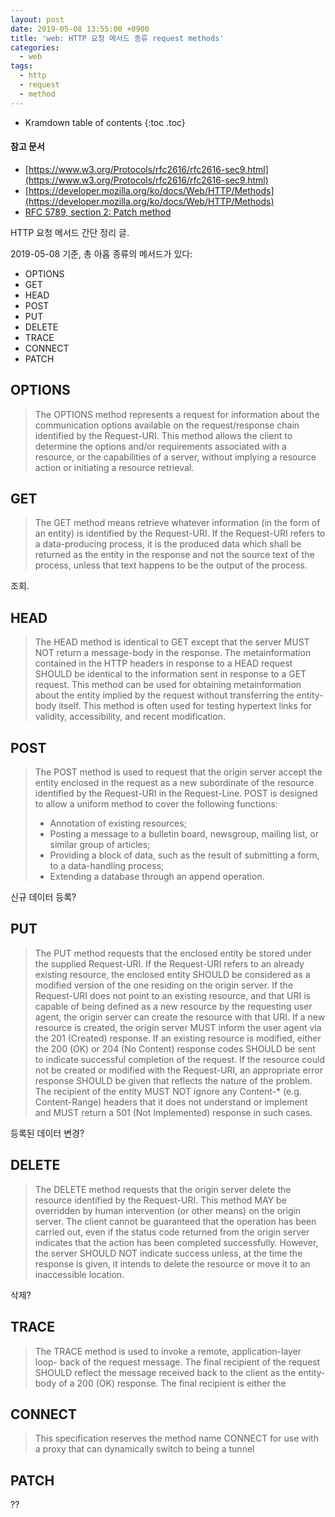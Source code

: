 ```yaml
---
layout: post
date: 2019-05-08 13:55:00 +0900
title: 'web: HTTP 요청 메서드 종류 request methods'
categories:
  - web
tags:
  - http
  - request
  - method
---
```


* Kramdown table of contents
{:toc .toc}

#### 참고 문서

- [https://www.w3.org/Protocols/rfc2616/rfc2616-sec9.html](https://www.w3.org/Protocols/rfc2616/rfc2616-sec9.html)
- [https://developer.mozilla.org/ko/docs/Web/HTTP/Methods](https://developer.mozilla.org/ko/docs/Web/HTTP/Methods)
- [RFC 5789, section 2: Patch method](https://tools.ietf.org/html/rfc5789)

HTTP 요청 메서드 간단 정리 글.

2019-05-08 기준, 총 아홉 종류의 메서드가 있다:

- OPTIONS
- GET
- HEAD
- POST
- PUT
- DELETE
- TRACE
- CONNECT
- PATCH

## OPTIONS

>The OPTIONS method represents a request for information about the communication options available on the request/response chain identified by the Request-URI. This method allows the client to determine the options and/or requirements associated with a resource, or the capabilities of a server, without implying a resource action or initiating a resource retrieval.


## GET

>The GET method means retrieve whatever information (in the form of an entity) is identified by the Request-URI. If the Request-URI refers to a data-producing process, it is the produced data which shall be returned as the entity in the response and not the source text of the process, unless that text happens to be the output of the process.

조회.

## HEAD

>The HEAD method is identical to GET except that the server MUST NOT return a message-body in the response. The metainformation contained in the HTTP headers in response to a HEAD request SHOULD be identical to the information sent in response to a GET request. This method can be used for obtaining metainformation about the entity implied by the request without transferring the entity-body itself. This method is often used for testing hypertext links for validity, accessibility, and recent modification.

## POST

> The POST method is used to request that the origin server accept the entity enclosed in the request as a new subordinate of the resource identified by the Request-URI in the Request-Line. POST is designed to allow a uniform method to cover the following functions:
> - Annotation of existing resources;
> - Posting a message to a bulletin board, newsgroup, mailing list, or similar group of articles;
> - Providing a block of data, such as the result of submitting a form, to a data-handling process;
> - Extending a database through an append operation.

신규 데이터 등록?

## PUT

>The PUT method requests that the enclosed entity be stored under the supplied Request-URI. If the Request-URI refers to an already existing resource, the enclosed entity SHOULD be considered as a modified version of the one residing on the origin server. If the Request-URI does not point to an existing resource, and that URI is capable of being defined as a new resource by the requesting user agent, the origin server can create the resource with that URI. If a new resource is created, the origin server MUST inform the user agent via the 201 (Created) response. If an existing resource is modified, either the 200 (OK) or 204 (No Content) response codes SHOULD be sent to indicate successful completion of the request. If the resource could not be created or modified with the Request-URI, an appropriate error response SHOULD be given that reflects the nature of the problem. The recipient of the entity MUST NOT ignore any Content-* (e.g. Content-Range) headers that it does not understand or implement and MUST return a 501 (Not Implemented) response in such cases.

등록된 데이터 변경?

## DELETE

>The DELETE method requests that the origin server delete the resource identified by the Request-URI. This method MAY be overridden by human intervention (or other means) on the origin server. The client cannot be guaranteed that the operation has been carried out, even if the status code returned from the origin server indicates that the action has been completed successfully. However, the server SHOULD NOT indicate success unless, at the time the response is given, it intends to delete the resource or move it to an inaccessible location.

삭제?

## TRACE

>The TRACE method is used to invoke a remote, application-layer loop- back of the request message. The final recipient of the request SHOULD reflect the message received back to the client as the entity-body of a 200 (OK) response. The final recipient is either the


## CONNECT

>This specification reserves the method name CONNECT for use with a proxy that can dynamically switch to being a tunnel


## PATCH

??
